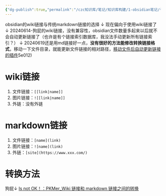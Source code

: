 ```yaml
---
{"dg-publish":true,"permalink":"/czc知识库/笔记/知识库构建/1-obsidian笔记/子/wiki链接和markdown链接 对比 互相转换/","dgPassFrontmatter":true,"created":"2024-06-19T15:12:22.278+08:00","updated":"2024-12-08T11:22:36.306+08:00"}
---
```




obsidian的wiki链接与传统markdown链接的选择
↓
现在偏向于使用wiki链接了
↓
20240614-狗屁的wiki链接，没有兼容性，obsidian文件数量多起来以后就不会自动更新链接了（也许是有个链接索引数据库，我没法手动更新所有链接索引？）
↓
20240619还是用md链接好一点，**没有很好的方法能修改转换链接格式**，移动一下文件目录，就能更新文件链接的相对路径，[移动文件后自动更新链接的插件](obsidian插件.md#^05e012)5e012)

# wiki链接 

1. 文件链接：`[[link|name]]`
2. 图片链接：`![[link|name]]` 
3. 外链：没有外链
# markdown链接

1. 文件链接：`[name](link)`
2. 图片链接：`![name](link)`
3. 外链：`[site](https://www.xxx.com/)`


# 转换方法

狗屁↓
[Is not OK！：PKMer\_Wiki 链接和 markdown 链接之间的转换](https://pkmer.cn/Pkmer-Docs/10-obsidian/obsidian%E4%BD%BF%E7%94%A8%E6%8A%80%E5%B7%A7/wiki%E9%93%BE%E6%8E%A5%E5%92%8Cmarkdown%E9%93%BE%E6%8E%A5%E4%B9%8B%E9%97%B4%E7%9A%84%E8%BD%AC%E6%8D%A2/)

